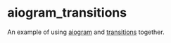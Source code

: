 # aiogram_transitions

An example of using [aiogram](https://github.com/aiogram/aiogram/tree/dev-3.x) and [transitions](https://github.com/pytransitions/transitions) together.
